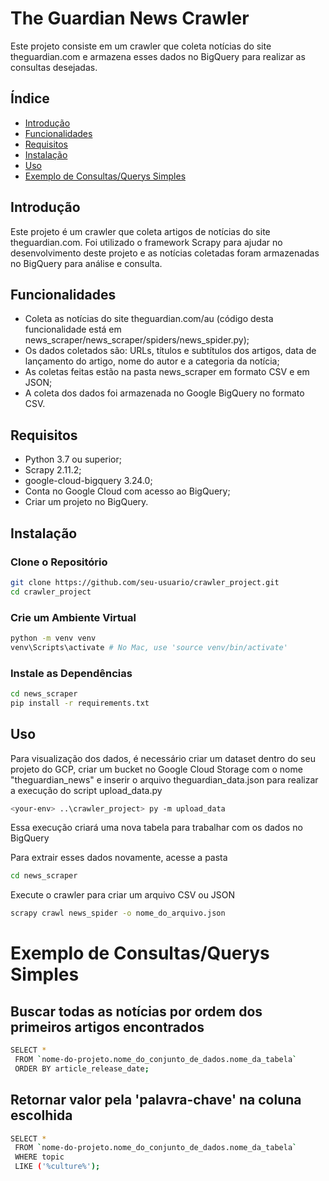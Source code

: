 # The Guardian News Crawler
Este projeto consiste em um crawler que coleta notícias do site theguardian.com e armazena esses dados no BigQuery para realizar as consultas desejadas. <!-- e disponibiliza uma API para busca desses dados. -->

## Índice

- [Introdução](#introdução)
- [Funcionalidades](#funcionalidades)
- [Requisitos](#requisitos)
- [Instalação](#instalação)
- [Uso](#uso)
- [Exemplo de Consultas/Querys Simples](#exemplo-de-consultasquerys-simples)

## Introdução
Este projeto é um crawler que coleta artigos de notícias do site theguardian.com. Foi utilizado o framework Scrapy para ajudar no desenvolvimento deste projeto e as notícias coletadas foram armazenadas no BigQuery para análise e consulta. <!-- Uma API RESTful é fornecida para facilitar a busca e recuperação desses dados.  -->

## Funcionalidades

- Coleta as notícias do site theguardian.com/au (código desta funcionalidade está em news_scraper/news_scraper/spiders/news_spider.py);
- Os dados coletados são: URLs, títulos e subtítulos dos artigos, data de lançamento do artigo, nome do autor e a categoria da notícia;
- As coletas feitas estão na pasta news_scraper em formato CSV e em JSON;
- A coleta dos dados foi armazenada no Google BigQuery no formato CSV.

## Requisitos

- Python 3.7 ou superior;
- Scrapy 2.11.2;
- google-cloud-bigquery 3.24.0;
- Conta no Google Cloud com acesso ao BigQuery;
- Criar um projeto no BigQuery.

## Instalação
### Clone o Repositório
~~~bash
git clone https://github.com/seu-usuario/crawler_project.git
cd crawler_project
~~~

### Crie um Ambiente Virtual
~~~bash
python -m venv venv
venv\Scripts\activate # No Mac, use 'source venv/bin/activate' 
~~~

### Instale as Dependências
~~~bash
cd news_scraper
pip install -r requirements.txt
~~~

## Uso

Para visualização dos dados, é necessário criar um dataset dentro do seu projeto do GCP, criar um bucket no Google Cloud Storage com o nome "theguardian_news" e inserir o arquivo theguardian_data.json para realizar a execução do script upload_data.py

~~~bash 
<your-env> ..\crawler_project> py -m upload_data
~~~
Essa execução criará uma nova tabela para trabalhar com os dados no BigQuery


Para extrair esses dados novamente, acesse a pasta
~~~bash 
cd news_scraper
~~~
Execute o crawler para criar um arquivo CSV ou JSON
~~~bash 
scrapy crawl news_spider -o nome_do_arquivo.json 
~~~


# Exemplo de Consultas/Querys Simples

## Buscar todas as notícias por ordem dos primeiros artigos encontrados
~~~bash 
SELECT *
 FROM `nome-do-projeto.nome_do_conjunto_de_dados.nome_da_tabela`
 ORDER BY article_release_date;
~~~

## Retornar valor pela 'palavra-chave' na coluna escolhida
~~~bash 
SELECT *
 FROM `nome-do-projeto.nome_do_conjunto_de_dados.nome_da_tabela`
 WHERE topic 
 LIKE ('%culture%');
~~~
